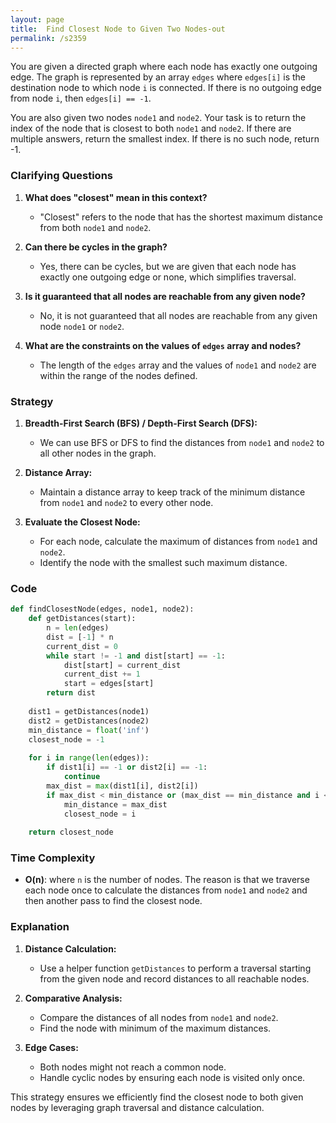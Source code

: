 ```yaml
---
layout: page
title:  Find Closest Node to Given Two Nodes-out
permalink: /s2359
---
```


You are given a directed graph where each node has exactly one outgoing edge. The graph is represented by an array `edges` where `edges[i]` is the destination node to which node `i` is connected. If there is no outgoing edge from node `i`, then `edges[i] == -1`. 

You are also given two nodes `node1` and `node2`. Your task is to return the index of the node that is closest to both `node1` and `node2`. If there are multiple answers, return the smallest index. If there is no such node, return -1.

### Clarifying Questions

1. **What does "closest" mean in this context?**
   - "Closest" refers to the node that has the shortest maximum distance from both `node1` and `node2`.

2. **Can there be cycles in the graph?**
   - Yes, there can be cycles, but we are given that each node has exactly one outgoing edge or none, which simplifies traversal.

3. **Is it guaranteed that all nodes are reachable from any given node?**
   - No, it is not guaranteed that all nodes are reachable from any given node `node1` or `node2`.

4. **What are the constraints on the values of `edges` array and nodes?**
   - The length of the `edges` array and the values of `node1` and `node2` are within the range of the nodes defined.

### Strategy

1. **Breadth-First Search (BFS) / Depth-First Search (DFS):**
   - We can use BFS or DFS to find the distances from `node1` and `node2` to all other nodes in the graph.

2. **Distance Array:**
   - Maintain a distance array to keep track of the minimum distance from `node1` and `node2` to every other node.

3. **Evaluate the Closest Node:**
   - For each node, calculate the maximum of distances from `node1` and `node2`.
   - Identify the node with the smallest such maximum distance.

### Code

```python
def findClosestNode(edges, node1, node2):
    def getDistances(start):
        n = len(edges)
        dist = [-1] * n
        current_dist = 0
        while start != -1 and dist[start] == -1:
            dist[start] = current_dist
            current_dist += 1
            start = edges[start]
        return dist
    
    dist1 = getDistances(node1)
    dist2 = getDistances(node2)
    min_distance = float('inf')
    closest_node = -1
    
    for i in range(len(edges)):
        if dist1[i] == -1 or dist2[i] == -1:
            continue
        max_dist = max(dist1[i], dist2[i])
        if max_dist < min_distance or (max_dist == min_distance and i < closest_node):
            min_distance = max_dist
            closest_node = i
    
    return closest_node
```

### Time Complexity

- **O(n)**: where `n` is the number of nodes. The reason is that we traverse each node once to calculate the distances from `node1` and `node2` and then another pass to find the closest node.

### Explanation

1. **Distance Calculation:**
   - Use a helper function `getDistances` to perform a traversal starting from the given node and record distances to all reachable nodes.
   
2. **Comparative Analysis:**
   - Compare the distances of all nodes from `node1` and `node2`. 
   - Find the node with minimum of the maximum distances.
   
3. **Edge Cases:**
   - Both nodes might not reach a common node.
   - Handle cyclic nodes by ensuring each node is visited only once. 

This strategy ensures we efficiently find the closest node to both given nodes by leveraging graph traversal and distance calculation.